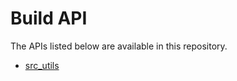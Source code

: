 <!-- Generated with Stardoc, Do Not Edit! -->
# Build API

The APIs listed below are available in this repository.

  * [src_utils](/doc/src_utils.md)

